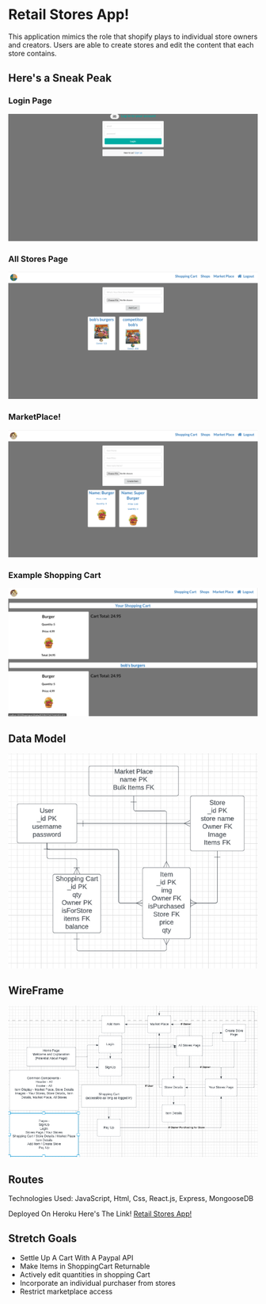 <h1> Retail Stores App! </h1>

<p> This application mimics the role that shopify plays to individual store owners and creators. Users are able to create stores and edit the
content that each store contains. </p>

<h2> Here's a Sneak Peak </h2>
<h3> Login Page </h3>
<img src="ReadMePics/Login.png"
     alt="Login Page" />
<h3> All Stores Page </h3>
<img src="ReadMePics/Stores.png"
     alt="All Stores" />
<h3> MarketPlace! </h3>
 <img src="ReadMePics/MarketPlace.png"
     alt="Marketplace" />
 <h3> Example Shopping Cart </h3>
  <img src="ReadMePics/ShoppingCart.png"
     alt="Shopping Cart" />
     

<h2> Data Model </h2>
<img src="ReadMePics/ERD.png"
     alt="ERD Graph" />
<h2> WireFrame </h2> 
<img src="ReadMePics/WireFrame.png"
     alt="WireFrame" />
     
<h2> Routes </h2>
     
     
Technologies Used: JavaScript, Html, Css, React.js, Express, MongooseDB

Deployed On Heroku
Here's The Link!
<a href="https://retail-stores-ams.herokuapp.com/"> Retail Stores App! </a>
 
<h2> Stretch Goals </h2>
<ul>
  <li>Settle Up A Cart With A Paypal API</li>
  <li>Make Items in ShoppingCart Returnable</li>
  <li>Actively edit quantities in shopping Cart</li>
  <li>Incorporate an individual purchaser from stores</li>
  <li> Restrict marketplace access </li>
</ul
